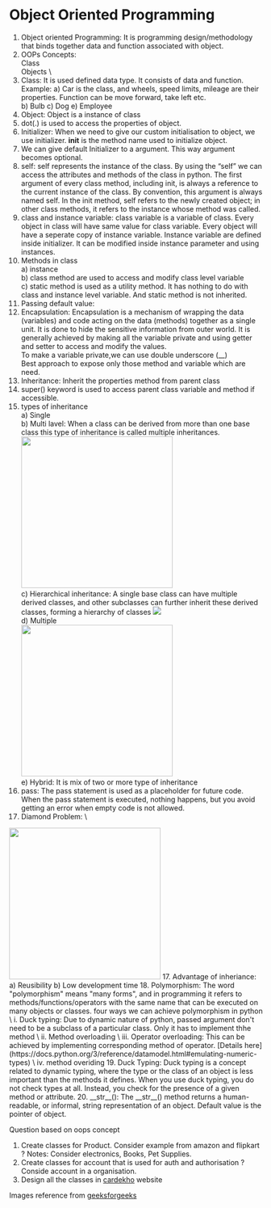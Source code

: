 # Object Oriented Programming

1. Object oriented Programming: It is programming design/methodology that binds together data and function associated 
 with object.
2. OOPs Concepts: \
    Class \
    Objects \
3. Class: It is used defined data type. It consists of data and function. 
   Example: a) Car is the class, and wheels, speed limits, mileage are their properties. Function can be move forward, take 
   left etc. \
   b) Bulb  c) Dog  e) Employee
4. Object: Object is a instance of class 
5. dot(.) is used to access the properties of object.
5. Initializer: When we need to give our custom initialisation to object, we use initializer. __init__ is the method name 
   used to initialize object. 
6. We can give default Initializer to a argument. This way argument becomes optional. 
7. self: self represents the instance of the class. By using the “self”  we can access the attributes and 
    methods of the class in python. The first argument of every class method, including init, is always 
    a reference to the current instance of the class.  By convention, this argument is always named self. 
    In the init method, self refers to the newly created object; in other class methods, 
    it refers to the instance whose method was called.
8. class and instance variable: class variable is a variable of class. Every object in class will have same value for class 
   variable. Every object will have a seperate copy of instance variable. Instance variable are defined inside initializer. 
   It can be modified  inside instance parameter and using instances. 
9. Methods in class \
   a) instance \
   b) class method are used to access and modify class level variable \
   c) static method is used as a utility method. It has nothing to do with class and instance level variable. And static method
     is not inherited. 
10. Passing default value: 
11. Encapsulation: Encapsulation is a mechanism of wrapping the data (variables) and code acting on the data (methods)
     together as a single unit. It is done to hide the sensitive information from outer world. It is generally achieved 
     by making all the variable private and using getter and setter to access and modify the values. \
     To make a variable private,we can use double underscore (__) \
     Best approach to expose only those method and variable which are need.
12. Inheritance: Inherit the properties method from parent class 
13. super() keyword is used to access parent class variable and method if accessible. 
14. types of inheritance \
    a) Single \
    b) Multi lavel: When a class can be derived from more than one base class this type of inheritance is called multiple inheritances. \
        <img height="300" src="https://media.geeksforgeeks.org/wp-content/uploads/20200108144705/Multilevel-inheritance1.png" width="300"/>\
    c) Hierarchical inheritance: A single base class can have multiple derived classes, and other subclasses can further inherit these derived classes, forming a hierarchy of classes ![](https://www.simplilearn.com/ice9/free_resources_article_thumb/Hierarchical_Inheritance_In_C_P_P_Chart.png) \
    d) Multiple \
       <img height="300" src="https://media.geeksforgeeks.org/wp-content/uploads/20191222084630/multipleinh.png" width="300"/> \
    e) Hybrid: It is mix of two or more type of inheritance
15. pass: The pass statement is used as a placeholder for future code. When the pass statement is executed, nothing happens, but you avoid getting an error when empty code is not allowed.
16. Diamond Problem: \
   <img height="300" src="https://media.geeksforgeeks.org/wp-content/uploads/20191222084637/Diamond1.png" width="300"/>
17. Advantage of inheriance: a) Reusibility b) Low development time 
18. Polymorphism: The word "polymorphism" means "many forms", and in programming it refers to methods/functions/operators with the same name that can be executed on many objects or classes.
    four ways we can achieve polymorphism in python \
    i. Duck typing: Due to dynamic nature of python, passed argument don't need to be a subclass of a particular class. Only it has to implement thhe method \
    ii. Method overloading \
    iii. Operator overloading: This can be achieved by implementing corresponding method of operator. [Details here](https://docs.python.org/3/reference/datamodel.html#emulating-numeric-types) \
    iv. method overiding 
19. Duck Typing: Duck typing is a concept related to dynamic typing, where the type or the class of an object is less important than the methods it defines. When you use duck typing, you do not check types at all. Instead, you check for the presence of a given method or attribute.
20. __str__(): The __str__() method returns a human-readable, or informal, string representation of an object. Default value is the pointer of object. 

Question based on oops concept
1. Create classes for Product. Consider example from amazon and flipkart ? 
   Notes: Consider electronics, Books, Pet Supplies.  
2. Create classes for account that is used for auth and authorisation ? 
    Conside account in a organisation. 
3. Design all the classes in [cardekho](https://www.cardekho.com/jeep/grand-cherokee-l-2022) website 


Images reference from [geeksforgeeks](https://www.geeksforgeeks.org/types-of-inheritance-python/)
